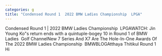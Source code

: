 ```yaml
---
categories: g
title: "Condensed Round 1  2022 BMW Ladies Championship  LPGA"
---
```

Condensed Round 1 | 2022 BMW Ladies Championship&nbsp;&nbsp;LPGAWATCH: Jin Young Ko"s return ends with a quintuple-bogey 10 in Round 1 of BMW Ladies&nbsp;&nbsp;Golf ChannelNew 7 Series And X7 Are The Hole-In-One Awards Of The 2022 BMW Ladies Championship&nbsp;&nbsp;BMWBLOGAtthaya Thitikul Round 1 Hi